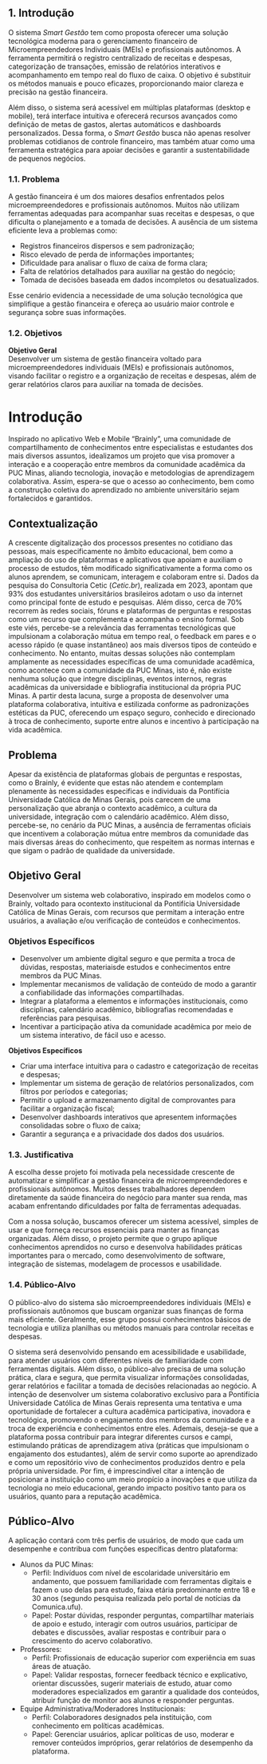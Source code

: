 ## 1. Introdução

O sistema *Smart Gestão* tem como proposta oferecer uma solução tecnológica moderna para o gerenciamento financeiro de Microempreendedores Individuais (MEIs) e profissionais autônomos. A ferramenta permitirá o registro centralizado de receitas e despesas, categorização de transações, emissão de relatórios interativos e acompanhamento em tempo real do fluxo de caixa. O objetivo é substituir os métodos manuais e pouco eficazes, proporcionando maior clareza e precisão na gestão financeira.

Além disso, o sistema será acessível em múltiplas plataformas (desktop e mobile), terá interface intuitiva e oferecerá recursos avançados como definição de metas de gastos, alertas automáticos e dashboards personalizados. Dessa forma, o *Smart Gestão* busca não apenas resolver problemas cotidianos de controle financeiro, mas também atuar como uma ferramenta estratégica para apoiar decisões e garantir a sustentabilidade de pequenos negócios.

### 1.1. Problema

A gestão financeira é um dos maiores desafios enfrentados pelos microempreendedores e profissionais autônomos. Muitos não utilizam ferramentas adequadas para acompanhar suas receitas e despesas, o que dificulta o planejamento e a tomada de decisões. A ausência de um sistema eficiente leva a problemas como:  

- Registros financeiros dispersos e sem padronização;  
- Risco elevado de perda de informações importantes;  
- Dificuldade para analisar o fluxo de caixa de forma clara;  
- Falta de relatórios detalhados para auxiliar na gestão do negócio;  
- Tomada de decisões baseada em dados incompletos ou desatualizados.  

Esse cenário evidencia a necessidade de uma solução tecnológica que simplifique a gestão financeira e ofereça ao usuário maior controle e segurança sobre suas informações.

### 1.2. Objetivos

**Objetivo Geral**  
Desenvolver um sistema de gestão financeira voltado para microempreendedores individuais (MEIs) e profissionais autônomos, visando facilitar o registro e a organização de receitas e despesas, além de gerar relatórios claros para auxiliar na tomada de decisões.
# Introdução
Inspirado no aplicativo Web e Mobile “Brainly”, uma comunidade de compartilhamento de conhecimentos entre especialistas e estudantes dos mais diversos assuntos, idealizamos um projeto que visa promover a interação e a cooperação entre membros da comunidade acadêmica da PUC Minas, aliando tecnologia, inovação e metodologias de aprendizagem colaborativa. Assim, espera-se que o acesso ao conhecimento, bem como a construção coletiva do aprendizado no ambiente universitário sejam fortalecidos e garantidos.

## Contextualização
A crescente digitalização dos processos presentes no cotidiano das pessoas, mais especificamente no âmbito educacional, bem como a ampliação do uso de plataformas e aplicativos que apoiam e auxiliam o processo de estudos, têm modificado significativamente a forma como os alunos aprendem, se comunicam, interagem e colaboram entre si. Dados da pesquisa do Consultoria Cetic (*Cetic.br*), realizada em 2023, apontam que 93% dos estudantes universitários brasileiros adotam o uso da internet como principal fonte de estudo e pesquisas. Além disso, cerca de 70% recorrem às redes sociais, fóruns e plataformas de perguntas e respostas como um recurso que complementa e acompanha o ensino formal. Sob este viés, percebe-se a relevância das ferramentas tecnológicas que impulsionam a colaboração mútua em tempo real, o feedback em pares e o acesso rápido (e quase instantâneo) aos mais diversos tipos de conteúdo e conhecimento. No entanto, muitas dessas soluções não contemplam amplamente as necessidades específicas de uma comunidade acadêmica, como acontece com a comunidade da PUC Minas, isto é, não existe nenhuma solução que integre disciplinas, eventos internos, regras acadêmicas da universidade e bibliografia institucional da própria PUC Minas.
A partir desta lacuna, surge a proposta de desenvolver uma plataforma colaborativa, intuitiva e estilizada conforme as padronizações estéticas da PUC, oferecendo um espaço seguro, conhecido e direcionado à troca de conhecimento, suporte entre alunos e incentivo à participação na vida acadêmica.

## Problema
Apesar da existência de plataformas globais de perguntas e respostas, como o Brainly, é evidente que estas não atendem e contemplam plenamente às necessidades especificas e individuais da Pontifícia Universidade Católica de Minas Gerais, pois carecem de uma personalização que abranja o contexto acadêmico, a cultura da universidade, integração com o calendário acadêmico. Além disso, percebe-se, no cenário da PUC Minas, a ausência de ferramentas oficiais que incentivem a colaboração mútua entre membros da comunidade das mais diversas áreas do conhecimento, que respeitem as normas internas e que sigam o padrão de qualidade da universidade. 

## Objetivo Geral
Desenvolver um sistema web colaborativo, inspirado em modelos como o Brainly, voltado para ocontexto institucional da Pontifícia Universidade Católica de Minas Gerais, com recursos que permitam a interação entre usuários, a avaliação e/ou verificação de conteúdos e conhecimentos.

### Objetivos Específicos
* Desenvolver um ambiente digital seguro e que permita a troca de dúvidas, respostas, materiaisde estudos e conhecimentos entre membros da PUC Minas.
* Implementar mecanismos de validação de conteúdo de modo a garantir a confiabilidade das informações compartilhadas.
* Integrar a plataforma a elementos e informações institucionais, como disciplinas, calendário acadêmico, bibliografias recomendadas e referências para pesquisas.
* Incentivar a participação ativa da comunidade acadêmica por meio de um sistema interativo, de fácil uso e acesso.

**Objetivos Específicos**  
- Criar uma interface intuitiva para o cadastro e categorização de receitas e despesas;  
- Implementar um sistema de geração de relatórios personalizados, com filtros por períodos e categorias;  
- Permitir o upload e armazenamento digital de comprovantes para facilitar a organização fiscal;  
- Desenvolver dashboards interativos que apresentem informações consolidadas sobre o fluxo de caixa;  
- Garantir a segurança e a privacidade dos dados dos usuários.  

### 1.3. Justificativa

A escolha desse projeto foi motivada pela necessidade crescente de automatizar e simplificar a gestão financeira de microempreendedores e profissionais autônomos. Muitos desses trabalhadores dependem diretamente da saúde financeira do negócio para manter sua renda, mas acabam enfrentando dificuldades por falta de ferramentas adequadas.

Com a nossa solução, buscamos oferecer um sistema acessível, simples de usar e que forneça recursos essenciais para manter as finanças organizadas. Além disso, o projeto permite que o grupo aplique conhecimentos aprendidos no curso e desenvolva habilidades práticas importantes para o mercado, como desenvolvimento de software, integração de sistemas, modelagem de processos e usabilidade.

### 1.4. Público-Alvo

O público-alvo do sistema são microempreendedores individuais (MEIs) e profissionais autônomos que buscam organizar suas finanças de forma mais eficiente. Geralmente, esse grupo possui conhecimentos básicos de tecnologia e utiliza planilhas ou métodos manuais para controlar receitas e despesas.

O sistema será desenvolvido pensando em acessibilidade e usabilidade, para atender usuários com diferentes níveis de familiaridade com ferramentas digitais. Além disso, o público-alvo precisa de uma solução prática, clara e segura, que permita visualizar informações consolidadas, gerar relatórios e facilitar a tomada de decisões relacionadas ao negócio.
A intenção de desenvolver um sistema colaborativo exclusivo para a Pontifícia Universidade Católica de Minas Gerais representa uma tentativa e uma oportunidade de fortalecer a cultura acadêmica participativa, inovadora e tecnológica, promovendo o engajamento dos membros da comunidade e a troca de experiência e conhecimentos entre eles. Ademais, deseja-se que a plataforma possa contribuir para integrar diferentes cursos e campi, estimulando práticas de aprendizagem ativa (práticas que impulsionam o engajamento dos estudantes), além de servir como suporte ao aprendizado e como um repositório vivo de conhecimentos produzidos dentro e pela própria universidade. Por fim, é imprescindível citar a intenção de posicionar a instituição como um meio propício a inovações e que utiliza da tecnologia no meio educacional, gerando impacto positivo tanto para os usuários, quanto para
a reputação acadêmica. 

## Público-Alvo
A aplicação contará com três perfis de usuários, de modo que cada um desempenhe e contribua com funções específicas dentro plataforma:
* Alunos da PUC Minas:
    - Perfil: Indivíduos com nível de escolaridade universitário em andamento, que possuem familiaridade com ferramentas digitais e fazem o uso delas para estudo, faixa etária predominante entre 18 e 30 anos (segundo pesquisa realizada pelo portal de notícias da
Comunica.ufu).
    - Papel: Postar dúvidas, responder perguntas, compartilhar materiais de apoio e estudo, interagir com outros usuários, participar de debates e discussões, avaliar respostas e contribuir para o crescimento do acervo colaborativo.
* Professores:
    - Perfil: Profissionais de educação superior com experiência em suas áreas de atuação.
    - Papel: Validar respostas, fornecer feedback técnico e explicativo, orientar discussões, sugerir materiais de estudo, atuar como moderadores especializados em garantir a qualidade dos conteúdos, atribuir função de monitor aos alunos e responder perguntas.
* Equipe Administrativa/Moderadores Institucionais:
    - Perfil: Colaboradores designados pela instituição, com conhecimento em políticas acadêmicas.
    - Papel: Gerenciar usuários, aplicar políticas de uso, moderar e remover conteúdos impróprios, gerar relatórios de desempenho da plataforma.
